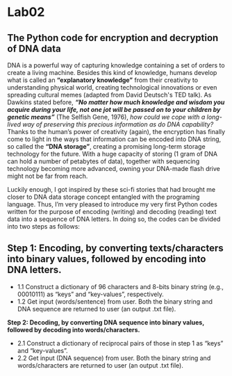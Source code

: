# Lab02
## The Python code for encryption and decryption of DNA data

DNA is a powerful way of capturing knowledge containing a set of orders to create a living machine. Besides this kind of knowledge, humans develop what is called an **“explanatory knowledge”** from their creativity to understanding physical world, creating technological innovations or even spreading cultural memes (adapted from David Deutsch's TED talk). As Dawkins stated before, ***“No matter how much knowledge and wisdom you acquire during your life, not one jot will be passed on to your children by genetic means”*** (The Selfish Gene, 1976), *how could we cope with a long-lived way of preserving this precious information as do DNA capability?* Thanks to the human’s power of creativity (again), the encryption has finally come to light in the ways that information can be encoded into DNA string, so called the **“DNA storage”**, creating a promising long-term storage technology for the future. With a huge capacity of storing (1 gram of DNA can hold a number of petabytes of data), together with sequencing technology becoming more advanced, owning your DNA-made flash drive might not be far from reach. 

Luckily enough, I got inspired by these sci-fi stories that had brought me closer to DNA data storage concept entangled with the programing language. Thus, I’m very pleased to introduce my very first Python codes written for the purpose of encoding (writing) and decoding (reading) text data into a sequence of DNA letters. In doing so, the codes can be divided into two steps as follows:

## Step 1: Encoding, by converting texts/characters into binary values, followed by encoding into DNA letters.
- 1.1 Construct a dictionary of 96 characters and 8-bits binary string (e.g., 00010111) as “keys” and “key-values”, respectively.
- 1.2 Get input (words/sentence) from user. Both the binary string and DNA sequence are returned to user (an output .txt file).

**Step 2: Decoding, by converting DNA sequence into binary values, followed by decoding into words/characters.**
- 2.1 Construct a dictionary of reciprocal pairs of those in step 1 as “keys” and “key-values”.
- 2.2 Get input (DNA sequence) from user. Both the binary string and words/characters are returned to user (an output .txt file).
